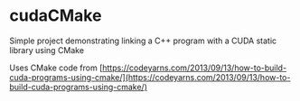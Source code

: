 # cudaCMake
Simple project demonstrating linking a C++ program with a CUDA static library using CMake

Uses CMake code from [https://codeyarns.com/2013/09/13/how-to-build-cuda-programs-using-cmake/](https://codeyarns.com/2013/09/13/how-to-build-cuda-programs-using-cmake/)
